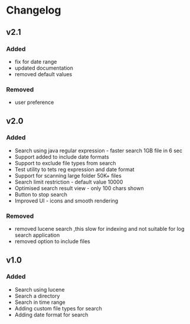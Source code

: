 # Changelog

## v2.1

### Added
- fix for date range
- updated documentation
- removed default values

### Removed
- user preference 


## v2.0

### Added
- Search using java regular expression - faster search 1GB file in 6 sec
- Support added to include date formats
- Support to exclude file types from search
- Test utility to tets reg expression and date format
- Support for scanning large folder 50K+ files
- Search limit restriction - default value 10000
- Optimised search result view - only 100 chars shown
- Button to stop search
- Improved UI - icons and smooth rendering

### Removed
- removed lucene search ,this slow for indexing and not suitable for log search application
- removed option to include files 

## v1.0

### Added
- Search using lucene
- Search a directory
- Search in time range
- Adding custom file types for search
- Adding date format for search

